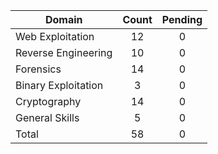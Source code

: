 

| Domain              | Count | Pending |
| ------------------- | :---: |  :---:  |
| Web Exploitation    |   12  |    0    |
| Reverse Engineering |   10  |    0    |
| Forensics           |   14  |    0    |
| Binary Exploitation |   3   |    0    |
| Cryptography        |   14  |    0    |
| General Skills      |   5   |    0    |
| Total               |   58  |    0    |
